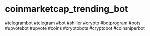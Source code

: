 # coinmarketcap_trending_bot
 #telegrambot #telegram #bot #shiller #crypto #botprogram #bots #upvotebot #upvote #coins #cryptobots #cryptobot #coinsniperbot
